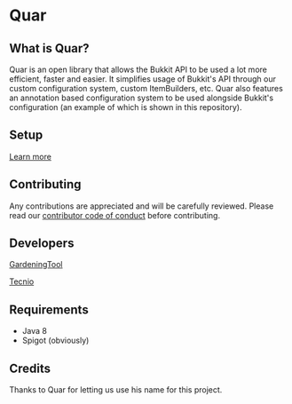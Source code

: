 # Quar

## What is Quar?
Quar is an open  library that allows the Bukkit API to be used a lot more efficient, faster and easier. It simplifies usage of Bukkit's API through our custom configuration system, custom ItemBuilders, etc. Quar also features an annotation based configuration system to be used alongside Bukkit's configuration (an example of which is shown in this repository).

## Setup

[Learn more](https://github.com/GardeningTool/Quar/wiki/Setup)

## Contributing

Any contributions are appreciated and will be carefully reviewed. Please read our [contributor code of conduct](https://github.com/GardeningTool/Quar/blob/main/CONTRIBUTOR_CODE_OF_CONDUCT.MD) before contributing.

## Developers
[GardeningTool](https://github.com/GardeningTool/)

[Tecnio](https://github.com/Tecnio/)

## Requirements

- Java 8
- Spigot (obviously)

## Credits

Thanks to Quar for letting us use his name for this project.